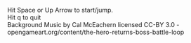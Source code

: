 Hit Space or Up Arrow to start/jump.<br>
Hit q to quit<br>
Background Music by Cal McEachern licensed CC-BY 3.0 - opengameart.org/content/the-hero-returns-boss-battle-loop
